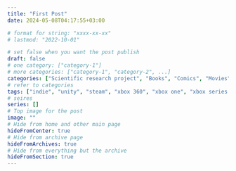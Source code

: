 ```yaml
---
title: "First Post"
date: 2024-05-08T04:17:55+03:00

# format for string: "xxxx-xx-xx"
# lastmod: "2022-10-01"

# set false when you want the post publish
draft: false
# one category: ["category-1"]
# more categories: ["category-1", "category-2", ...]
categories: ["Scientific research project", "Books", "Comics", "Movies", "Short film", "TV Series", "Video games", "Mobile games", "Action", "Adventure", "Cooperative", "Role-playing", "Roguelike", "Survival horror", "Shooter", "TPS", "Simulation", "Stealth", "Platformer", "Puzzle", "Board games", "Music", "Horror", "Giallo", "Suspense", "Slasher", "Thriller", "Crime", "Detective", "Fantasy", "Dark fantasy", "Sci-fi", "Apocalyptic Fiction", "Post-Apocalyptic Fiction", "Hoax", "Mockumentary", "Found footage", "Analog horror", "Western", "Comedy", "Pornographic parody", "Musical", "Cyberpunk", "Stonepunk", "Sandalpunk", "Middlepunk", "Dungeonpunk", "Plaguepunk", "Swordpunk", "Clockpunk", "Steampunk", "Gaslight Romance", "Boilerpunk", "Mannerpunk", "Teslapunk", "Western steampunk", "Nerfpunk", "Dieselpunk", "Decopunk", "Flapperpunk", "Raygun Gothic", "Atompunk", "Cassete futurism", "Nowpunk", "Biopunk", "Nanopunk", "Postcyberpunk", "Greenpunk", "Cyberprep", "Birchpunk", "Liberpunk", "Salvagepunk", "Dreampunk", "Mythpunk", "Stitchpunk", "Elfpunk", "Manapunk", "Skypunk", "Oceanpunk", "Woodpunk", "Silkpunk", "Witpunk", "Carniepunk", "Splatterpunk", "Tsarpunk", "Gibridpunk", "Multyversepunk"]
# refer to categories
tags: ["indie", "unity", "steam", "xbox 360", "xbox one", "xbox series x/s", "playstation 3", "playstation 4", "playstation 5", "nintendo switch", "wii", "android", "ios", "vr", "metaverse", "crossplay", "roblox", "a24", "capcom", "electronic arts", "konami", "dark horse comics", "oxford", "casual", "fixed camera systems", "tank controls", "point-and-click", "open world", "companions", "narrative", "roleplay", "grindhouse", "art-house", "romanticism", "gothic", "ghost story", "supernatural", "modernism", "bildungsroman", "science fiction", "spec-fic", "weird fiction", "dying earth", "mystic", "uncanny valley", "mythology", "folklore", "urban legend", "foaf", "northern religion", "celtic religion", "shinto", "voodoo", "hton", "faith", "gnosis", "anthropomorphisme", "biohazard", "poison", "drugs", "mushrooms", "opium", "green fairy", "meteorite", "madness", "houses of sorrow", "lobotomy", "necro fetishism", "militarism", "humanism", "posthumanism", "submarines", "pandemic", "white death", "zombie", "brain", "mummy", "agent orange", "adaptation", "stalkers", "cannibals", "automobile", "animals", "bestiary", "werewolf", "vampiry", "yūrei", "ubume", "chainsaw", "goats", "black phil", "headless horseman", "pikmans", "sherlock holmes", "woman antagonist", "umbrella corps", "scp", "isolation", "antarctica", "arkhangelsk oblast", "prairie", "wonderland", "fog", "statue", "siren", "freeze", "radio station", "expedition", "tolkien", "nikolai gogol", "mary shelley", "algernon blackwood", "arthur conan doyle", "alfred hitchcock", "charles lutwidge dodgson", "edgar allan poe", "oscar wilde", "william hope hodgson", "lovecraft", "giger", "dario argento", "dmitry glukhovsky", "clive barker", "john carpenter", "lars von trier", "george romero", "stephen king", "andrzej sapkowski", "washington irving", "herbert george wells", "thomas de quincey", "strugatsky", "keiichirō toyama", "hideo kojima", "guillermo del toro"]
# seires
series: []
# Top image for the post
image: ""
# Hide from home and other main page
hideFromCenter: true
# Hide from archive page
hideFromArchives: true
# Hide from everything but the archive
hideFromSection: true
---
```


<!--more-->